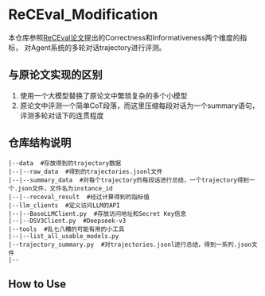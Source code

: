 # ReCEval_Modification

本仓库参照[ReCEval论文](https://arxiv.org/abs/2304.10703)提出的Correctness和Informativeness两个维度的指标，
对Agent系统的多轮对话trajectory进行评测。

## 与原论文实现的区别

1. 使用一个大模型替换了原论文中繁琐复杂的多个小模型
2. 原论文中评测一个简单CoT段落，而这里压缩每段对话为一个summary语句，评测多轮对话下的连贯程度

## 仓库结构说明

```
|--data  #存放得到的trajectory数据
|--|--raw_data  #得到的trajectories.jsonl文件
|--|--summary_data  #对每个trajectory的每段话进行总结，一个trajectory得到一个.json文件，文件名为instance_id
|--|--receval_result  #经过计算得到的指标值
|--llm_clients  #定义访问LLM的API
|--|--BaseLLMClient.py  #存放访问地址和Secret Key信息
|--|--DSV3Client.py  #Deepseek-v3
|--tools  #乱七八糟的可能有用的小工具
|--|--list_all_usable_models.py
|--trajectory_summary.py  #对trajectories.jsonl进行总结，得到一系列.json文件
|--
```

## How to Use
